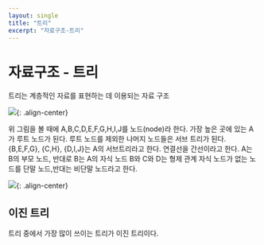 ```yaml
---
layout: single
title: "트리"
excerpt: "자료구조-트리"
---
```


# 자료구조 - 트리

트리는 계층적인 자료를 표현하는 데 이용되는 자료 구조

![](https://jeonhl7579.github.io/assets/imgaes/tree_1.jpg){: .align-center}

위 그림을 볼 때에 A,B,C,D,E,F,G,H,I,J를 노드(node)라 한다.
가장 높은 곳에 있는 A가 루트 노드가 된다. 루트 노드를 제외한 나머지 노드들은 서브 트리가 된다.
{B,E,F,G}, {C,H}, {D,I,J}는 A의 서브트리라고 한다.
연결선을 간선이라고 한다.
A는 B의 부모 노드, 반대로 B는 A의 자식 노드
B와 C와 D는 형제 관계
자식 노드가 없는 노드를 단말 노드,반대는 비단말 노드라고 한다.

![](https://jeonhl7579.github.io/assets/imgaes/tree_2.jpg){: .align-center}

## 이진 트리

트리 중에서 가장 많이 쓰이는 트리가 이진 트리이다.
